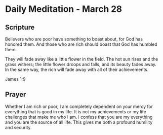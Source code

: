 # Daily Meditation - March 28

## Scripture

Believers who are poor have something to boast about, for God has honored them.
And those who are rich should boast that God has humbled them. 

They will fade
away like a little flower in the field. The hot sun rises and the grass withers;
the little flower droops and falls, and its beauty fades away. In the same way,
the rich will fade away with all of their achievements.

James 1:9


## Prayer

Whether I am rich or poor, I am completely dependent on your mercy for 
everything that is good in my life.  It is not my achievements or my life
challenges that make me who I am. I confess that you are my everything and
you are the source of all life.  This gives me both a profound humility and
security.


